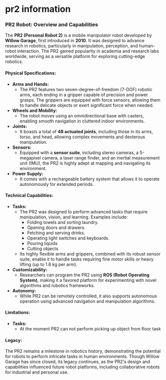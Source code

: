 # pr2 information

### PR2 Robot: Overview and Capabilities

The **PR2 (Personal Robot 2)** is a mobile manipulator robot developed by **Willow Garage**, first introduced in **2010**. It was designed to advance research in robotics, particularly in manipulation, perception, and human-robot interaction. The PR2 gained popularity in academia and research labs worldwide, serving as a versatile platform for exploring cutting-edge robotics.

#### Physical Specifications:
- **Arms and Hands:** 
  - The PR2 features two seven-degree-of-freedom (7-DOF) robotic arms, each ending in a gripper capable of precision and power grasps. The grippers are equipped with force sensors, allowing them to handle delicate objects or exert significant force when needed.
- **Wheels and Mobility:** 
  - The robot moves using an omnidirectional base with casters, enabling smooth navigation in cluttered indoor environments.
- **Joints:**
  - It boasts a total of **48 actuated joints**, including those in its arms, torso, and head, allowing complex movements and dexterous manipulation.
- **Sensors:**
  - Equipped with a **sensor suite**, including stereo cameras, a 5-megapixel camera, a laser range finder, and an inertial measurement unit (IMU), the PR2 is highly adept at mapping and navigating its environment.
- **Power Supply:**
  - It comes with a rechargeable battery system that allows it to operate autonomously for extended periods.

#### Technical Capabilities:
- **Tasks:**
  - The PR2 was designed to perform advanced tasks that require manipulation, vision, and learning. Examples include:
    - Folding towels and sorting laundry.
    - Opening doors and drawers.
    - Fetching and serving drinks.
    - Operating light switches and keyboards.
    - Pouring liquids
    - Cutting objects
  - Its highly flexible arms and grippers, combined with its robust sensor suite, enable it to handle tasks requiring fine motor skills or heavy lifting (up to 1.8 kg per arm).
- **Customizability:**
  - Researchers can program the PR2 using **ROS (Robot Operating System)**, making it a favored platform for experimenting with novel algorithms and robotics frameworks.
- **Autonomy:**
  - While PR2 can be remotely controlled, it also supports autonomous operation using advanced navigation and manipulation algorithms.

#### Limitations:
- **Tasks:**
  - At the moment PR2 can not perform picking up object from floor task

#### Legacy:
The PR2 remains a milestone in robotics history, demonstrating the potential for robots to perform intricate tasks in human environments. Though Willow Garage has since closed, its legacy continues, as the PR2's design and capabilities influenced future robot platforms, including collaborative robots for industrial and personal use.